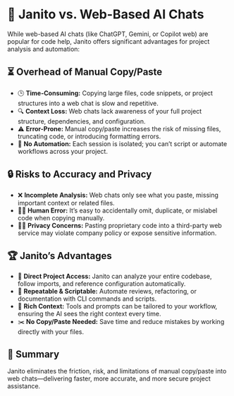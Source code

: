 # 💬 Janito vs. Web-Based AI Chats

While web-based AI chats (like ChatGPT, Gemini, or Copilot web) are popular for code help, Janito offers significant advantages for project analysis and automation:

## ⏳ Overhead of Manual Copy/Paste

- 🕒 **Time-Consuming:** Copying large files, code snippets, or project structures into a web chat is slow and repetitive.
- 🔍 **Context Loss:** Web chats lack awareness of your full project structure, dependencies, and configuration.
- ⚠️ **Error-Prone:** Manual copy/paste increases the risk of missing files, truncating code, or introducing formatting errors.
- 🚫 **No Automation:** Each session is isolated; you can’t script or automate workflows across your project.

## 🔒 Risks to Accuracy and Privacy

- ❌ **Incomplete Analysis:** Web chats only see what you paste, missing important context or related files.
- 🧑‍💻 **Human Error:** It’s easy to accidentally omit, duplicate, or mislabel code when copying manually.
- 🕵️‍♂️ **Privacy Concerns:** Pasting proprietary code into a third-party web service may violate company policy or expose sensitive information.

## 🏆 Janito’s Advantages

- 📂 **Direct Project Access:** Janito can analyze your entire codebase, follow imports, and reference configuration automatically.
- 🔁 **Repeatable & Scriptable:** Automate reviews, refactoring, or documentation with CLI commands and scripts.
- 🧠 **Rich Context:** Tools and prompts can be tailored to your workflow, ensuring the AI sees the right context every time.
- ✂️ **No Copy/Paste Needed:** Save time and reduce mistakes by working directly with your files.

## 🏁 Summary

Janito eliminates the friction, risk, and limitations of manual copy/paste into web chats—delivering faster, more accurate, and more secure project assistance.
